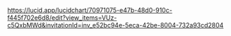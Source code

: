 https://lucid.app/lucidchart/70971075-e47b-48d0-910c-f445f702e6d8/edit?view_items=VUz-c5QxbMWd&invitationId=inv_e52bc94e-5eca-42be-8004-732a93cd2804
